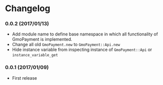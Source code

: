 # Changelog

### 0.0.2 (2017/01/13)
* Add module name to define base namespace in which all functionality of GmoPayment is implemented.
* Change all old `GmoPayment.new` to `GmoPayment::Api.new`
* Hide instance variable from inspecting instance of `GmoPayment::Api` or `instance_variable_get`

### 0.0.1 (2017/01/09)
* First release
